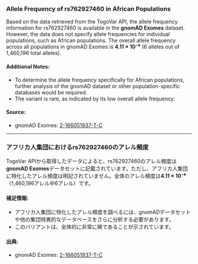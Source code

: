 ### Allele Frequency of rs762927460 in African Populations

Based on the data retrieved from the TogoVar API, the allele frequency information for rs762927460 is available in the **gnomAD Exomes** dataset. However, the data does not specify allele frequencies for individual populations, such as African populations. The overall allele frequency across all populations in gnomAD Exomes is **4.11 × 10⁻⁶** (6 alleles out of 1,460,196 total alleles).

#### Additional Notes:
- To determine the allele frequency specifically for African populations, further analysis of the gnomAD dataset or other population-specific databases would be required.
- The variant is rare, as indicated by its low overall allele frequency.

#### Source:
- gnomAD Exomes: [2-166051937-T-C](https://gnomad.broadinstitute.org/variant/2-166051937-T-C?dataset=gnomad_r4)

---

### アフリカ人集団におけるrs762927460のアレル頻度

TogoVar APIから取得したデータによると、rs762927460のアレル頻度は**gnomAD Exomes**データセットに記載されています。ただし、アフリカ人集団に特化したアレル頻度は明記されていません。全体のアレル頻度は**4.11 × 10⁻⁶**（1,460,196アレル中6アレル）です。

#### 補足情報:
- アフリカ人集団に特化したアレル頻度を調べるには、gnomADデータセットや他の集団特異的なデータベースをさらに分析する必要があります。
- このバリアントは、全体的に非常に稀であることが示されています。

#### 出典:
- gnomAD Exomes: [2-166051937-T-C](https://gnomad.broadinstitute.org/variant/2-166051937-T-C?dataset=gnomad_r4)